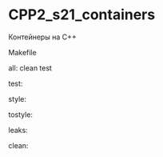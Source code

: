 # CPP2_s21_containers
Контейнеры на C++

Makefile

all: clean test

test:

style:

tostyle:

leaks:

clean: